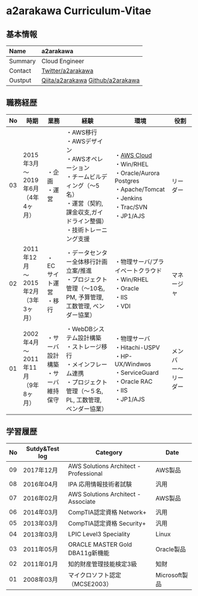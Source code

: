 # a2arakawa Curriculum-Vitae
## 基本情報

|Name|a2arakawa|
:----|:---- 
|Summary|Cloud Engineer|
|Contact|[Twitter/a2arakawa](https://twitter.com/a2arakawa)|
|Oustput|[Qiita/a2arakawa](https://qiita.com/a2arakawa)  [Github/a2arakawa](https://github.com/a2arakawa)|


## 職務経歴

|No|時期|業務|経験|環境|役割|
----|----|----|----|----|---- 
|03|2015年3月<BR>〜<BR>2019年6月<BR>（4年4ヶ月）|・企画<BR>・運営|・AWS移行<BR>・AWSデザイン<BR>・AWSオペレーション<BR>・チームビルディング（〜5名）<BR>・運営（契約,課金収支,ガイドライン整備）<BR>・技術トレーニング支援|・[AWS Cloud](PlantUML/001_aws.puml)<BR>・Win/RHEL<BR>・Oracle/Aurora Postgres<BR>・Apache/Tomcat<BR>・Jenkins<BR>・Trac/SVN<BR>・JP1/AJS|リーダー|
|02|2011年12月<BR>〜<BR>2015年2月<BR>（3年3ヶ月）|・ECサイト運営<BR>・移行|・データセンター全体移行計画立案/推進<BR>・プロジェクト管理（〜10名, PM, 予算管理, 工数管理, ベンダー協業）|・物理サーバ/プライベートクラウド<BR>・Win/RHEL<BR>・Oracle<BR>・IIS<BR>・VDI|マネージャ|
|01|2002年4月<BR>〜<BR>2011年11月<BR>（9年8ヶ月）|・サーバ設計構築<BR>・サーバ維持保守|・WebDBシステム設計構築<BR>・ストレージ移行<BR>・メインフレーム連携<BR>・プロジェクト管理（〜５名, PL, 工数管理, ベンダー協業）|・物理サーバ<BR>・Hitachi-USPV<BR>・HP-UX/Windwos<BR>・ServiceGuard<BR>・Oracle RAC<BR>・IIS<BR>・JP1/AJS|メンバー〜リーダー|

## 学習履歴

|No|Sutdy&Test log|Category|Date|
----|----|----|---- 
|09|2017年12月|AWS Solutions Architect - Professional|AWS製品|
|08|2016年04月|IPA 応用情報技術者試験|汎用|
|07|2016年02月|AWS Solutions Architect - Associate|AWS製品|
|06|2014年03月|CompTIA認定資格 Network+|汎用|
|05|2013年03月|CompTIA認定資格 Security+|汎用|
|04|2013年03月|LPIC Level3 Speciality|Linux|
|03|2011年05月|ORACLE MASTER Gold DBA11g新機能|Oracle製品|
|02|2011年01月|知的財産管理技能検定3級|知財|
|01|2008年03月|マイクロソフト認定（MCSE2003）|Microsoft製品|
